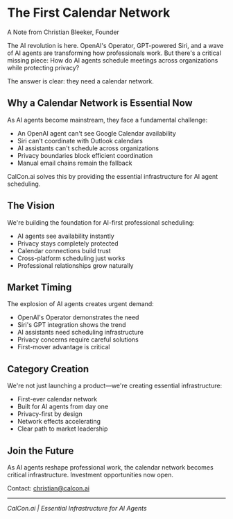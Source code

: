 # The First Calendar Network

A Note from Christian Bleeker, Founder

The AI revolution is here. OpenAI's Operator, GPT-powered Siri, and a wave of AI agents are transforming how professionals work. But there's a critical missing piece: How do AI agents schedule meetings across organizations while protecting privacy?

The answer is clear: they need a calendar network.

## Why a Calendar Network is Essential Now

As AI agents become mainstream, they face a fundamental challenge:
- An OpenAI agent can't see Google Calendar availability
- Siri can't coordinate with Outlook calendars
- AI assistants can't schedule across organizations
- Privacy boundaries block efficient coordination
- Manual email chains remain the fallback

CalCon.ai solves this by providing the essential infrastructure for AI agent scheduling.

## The Vision

We're building the foundation for AI-first professional scheduling:

- AI agents see availability instantly
- Privacy stays completely protected
- Calendar connections build trust
- Cross-platform scheduling just works
- Professional relationships grow naturally

## Market Timing

The explosion of AI agents creates urgent demand:
- OpenAI's Operator demonstrates the need
- Siri's GPT integration shows the trend
- AI assistants need scheduling infrastructure
- Privacy concerns require careful solutions
- First-mover advantage is critical

## Category Creation

We're not just launching a product—we're creating essential infrastructure:
- First-ever calendar network
- Built for AI agents from day one
- Privacy-first by design
- Network effects accelerating
- Clear path to market leadership

## Join the Future

As AI agents reshape professional work, the calendar network becomes critical infrastructure. Investment opportunities now open.

Contact: christian@calcon.ai

---

*CalCon.ai | Essential Infrastructure for AI Agents*